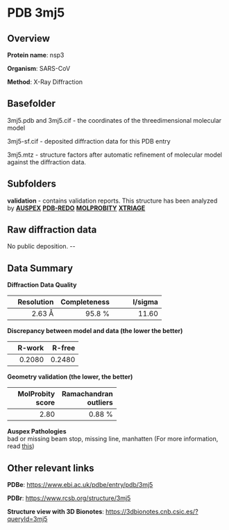 # PDB 3mj5

## Overview

**Protein name**: nsp3

**Organism**: SARS-CoV

**Method**: X-Ray Diffraction

## Basefolder

3mj5.pdb and 3mj5.cif - the coordinates of the threedimensional molecular model

3mj5-sf.cif - deposited diffraction data for this PDB entry

3mj5.mtz - structure factors after automatic refinement of molecular model against the diffraction data.

## Subfolders





**validation** - contains validation reports. This structure has been analyzed by [**AUSPEX**](https://github.com/thorn-lab/coronavirus_structural_task_force/tree/master/pdb/nsp3/SARS-CoV/3mj5/validation/auspex) [**PDB-REDO**](https://github.com/thorn-lab/coronavirus_structural_task_force/tree/master/pdb/nsp3/SARS-CoV/3mj5/validation/pdb-redo) [**MOLPROBITY**](https://github.com/thorn-lab/coronavirus_structural_task_force/tree/master/pdb/nsp3/SARS-CoV/3mj5/validation/molprobity) [**XTRIAGE**](https://github.com/thorn-lab/coronavirus_structural_task_force/blob/master/pdb/nsp3/SARS-CoV/3mj5/validation/Xtriage_output.log)  



## Raw diffraction data

No public deposition. --<br> 

## Data Summary
**Diffraction Data Quality**

|   | Resolution | Completeness| I/sigma |
|---|-------------:|----------------:|--------------:|
|   |2.63 Å|95.8  %|<img width=50/>11.60|

**Discrepancy between model and data (the lower the better)**

|   | **R-work**| **R-free**   
|---|-------------:|----------------:|           
||  0.2080|  0.2480|

**Geometry validation (the lower, the better)**

|   |**MolProbity<br>score**| **Ramachandran<br>outliers** 
|---|-------------:|----------------:|
||  2.80|  0.88 %|

**Auspex Pathologies**<br> bad or missing beam stop, missing line, manhatten (For more information, read [this](https://github.com/thorn-lab/coronavirus_structural_task_force/blob/master/pdb/nsp3/SARS-CoV/3mj5/validation/auspex/3mj5_auspex_comments.txt))

 



## Other relevant links 
**PDBe**:  https://www.ebi.ac.uk/pdbe/entry/pdb/3mj5
 
**PDBr**: https://www.rcsb.org/structure/3mj5 

**Structure view with 3D Bionotes**: https://3dbionotes.cnb.csic.es/?queryId=3mj5


